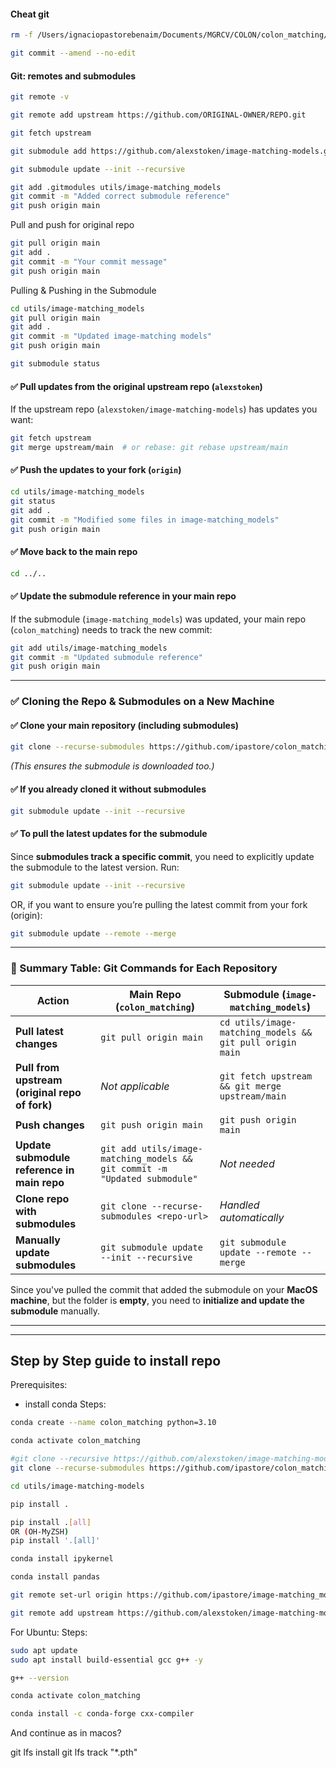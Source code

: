 #### Cheat git

```bash
rm -f /Users/ignaciopastorebenaim/Documents/MGRCV/COLON/colon_matching/.git/index.lock

git commit --amend --no-edit
```
#### Git: remotes and submodules
```bash
git remote -v

git remote add upstream https://github.com/ORIGINAL-OWNER/REPO.git

git fetch upstream

git submodule add https://github.com/alexstoken/image-matching-models.git utils/image-matching_models

git submodule update --init --recursive

git add .gitmodules utils/image-matching_models 
git commit -m "Added correct submodule reference" 
git push origin main
```

Pull and push for original repo
```bash
git pull origin main
git add . 
git commit -m "Your commit message" 
git push origin main
```

Pulling & Pushing in the Submodule
```bash
cd utils/image-matching_models
git pull origin main
git add .
git commit -m "Updated image-matching models"
git push origin main
```

```bash
git submodule status
```

#### ✅ **Pull updates from the original upstream repo (`alexstoken`)**

If the upstream repo (`alexstoken/image-matching-models`) has updates you want:

```bash
git fetch upstream
git merge upstream/main  # or rebase: git rebase upstream/main
```

#### ✅ **Push the updates to your fork (`origin`)**

```bash
cd utils/image-matching_models
git status
git add .
git commit -m "Modified some files in image-matching_models"
git push origin main
```

#### ✅ **Move back to the main repo**

```bash
cd ../..
```

#### ✅ **Update the submodule reference in your main repo**

If the submodule (`image-matching_models`) was updated, your main repo (`colon_matching`) needs to track the new commit:

```bash
git add utils/image-matching_models
git commit -m "Updated submodule reference"
git push origin main
```

---

### ✅ **Cloning the Repo & Submodules on a New Machine**

#### ✅ **Clone your main repository (including submodules)**

```bash
git clone --recurse-submodules https://github.com/ipastore/colon_matching.git
```

_(This ensures the submodule is downloaded too.)_

#### ✅ **If you already cloned it without submodules**

```bash
git submodule update --init --recursive
```

#### ✅ **To pull the latest updates for the submodule**
Since **submodules track a specific commit**, you need to explicitly update the submodule to the latest version. Run:
```bash
git submodule update --init --recursive
```

OR, if you want to ensure you’re pulling the latest commit from your fork (origin):
```bash
git submodule update --remote --merge
```

---

### **🔹 Summary Table: Git Commands for Each Repository**

| Action                                         | **Main Repo (`colon_matching`)**                                           | **Submodule (`image-matching_models`)**                  |
| ---------------------------------------------- | -------------------------------------------------------------------------- | -------------------------------------------------------- |
| **Pull latest changes**                        | `git pull origin main`                                                     | `cd utils/image-matching_models && git pull origin main` |
| **Pull from upstream (original repo of fork)** | _Not applicable_                                                           | `git fetch upstream && git merge upstream/main`          |
| **Push changes**                               | `git push origin main`                                                     | `git push origin main`                                   |
| **Update submodule reference in main repo**    | `git add utils/image-matching_models && git commit -m "Updated submodule"` | _Not needed_                                             |
| **Clone repo with submodules**                 | `git clone --recurse-submodules <repo-url>`                                | _Handled automatically_                                  |
| **Manually update submodules**                 | `git submodule update --init --recursive`                                  | `git submodule update --remote --merge`                  |
Since you've pulled the commit that added the submodule on your **MacOS machine**, but the folder is **empty**, you need to **initialize and update the submodule** manually.

---


---
## Step by Step guide to install repo

Prerequisites: 
- install conda
Steps:
```bash
conda create --name colon_matching python=3.10

conda activate colon_matching

#git clone --recursive https://github.com/alexstoken/image-matching-models
git clone --recurse-submodules https://github.com/ipastore/colon_matching.git

cd utils/image-matching-models

pip install .

pip install .[all] 
OR (OH-MyZSH)
pip install '.[all]'

conda install ipykernel

conda install pandas

git remote set-url origin https://github.com/ipastore/image-matching_models.git 

git remote add upstream https://github.com/alexstoken/image-matching-models.git
```

For Ubuntu:
Steps:
```bash
sudo apt update
sudo apt install build-essential gcc g++ -y

g++ --version

conda activate colon_matching

conda install -c conda-forge cxx-compiler

```
And continue as in macos?

git lfs install
git lfs track "*.pth"